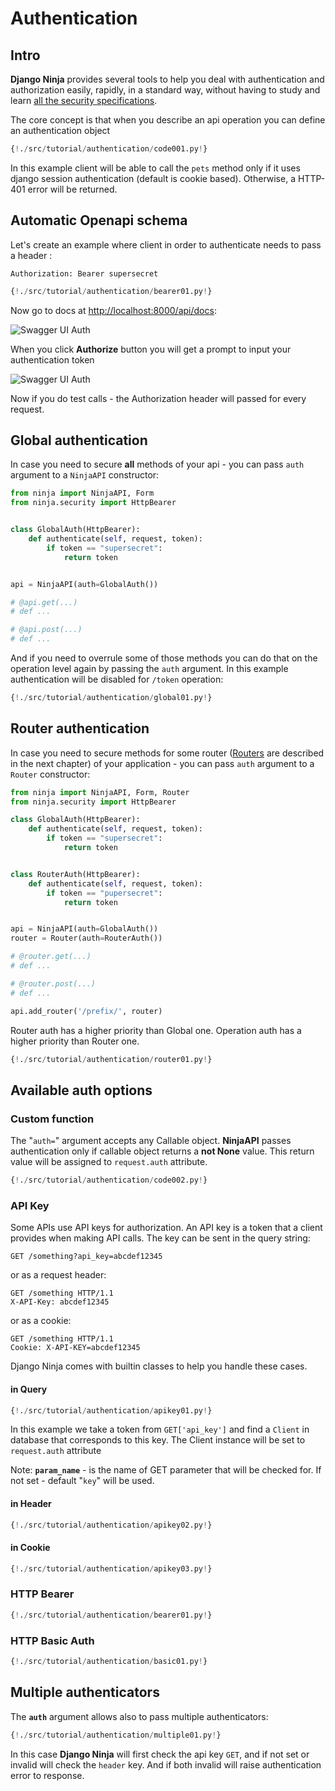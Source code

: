 # Authentication

## Intro

**Django Ninja** provides several tools to help you deal with authentication and authorization easily, rapidly, in a standard way, without having to study and learn <a href="https://swagger.io/docs/specification/authentication/" target="_blank">all the security specifications</a>.

The core concept is that when you describe an api operation you can define an authentication object

```Python hl_lines="2 7"
{!./src/tutorial/authentication/code001.py!}
```

In this example client will be able to call the `pets` method only if it uses django session authentication (default is cookie based). Otherwise, a HTTP-401 error will be returned.

## Automatic Openapi schema

Let's create an example where client in order to authenticate needs to pass a header :

`Authorization: Bearer supersecret`

```Python hl_lines="4 5 6 7 10"
{!./src/tutorial/authentication/bearer01.py!}
```

Now go to docs at <a href="http://localhost:8000/api/docs" target="_blank">http://localhost:8000/api/docs</a>:


![Swagger UI Auth](../img/auth-swagger-ui.png)

When you click **Authorize** button you will get a prompt to input your authentication token

![Swagger UI Auth](../img/auth-swagger-ui-prompt.png)

Now if you do test calls - the Authorization header will passed for every request.


## Global authentication 

In case you need to secure **all** methods of your api - you can pass `auth` argument to a `NinjaAPI` constructor:


```Python hl_lines="11 19"
from ninja import NinjaAPI, Form
from ninja.security import HttpBearer


class GlobalAuth(HttpBearer):
    def authenticate(self, request, token):
        if token == "supersecret":
            return token


api = NinjaAPI(auth=GlobalAuth())

# @api.get(...)
# def ...

# @api.post(...)
# def ...
```

And if you need to overrule some of those methods you can do that on the operation level again by passing the `auth` argument. In this example authentication will be disabled for `/token` operation:

```Python hl_lines="19"
{!./src/tutorial/authentication/global01.py!}
```

## Router authentication 

In case you need to secure methods for some router ([Routers](/tutorial/routers/) are described in the next chapter) of your application - you can pass `auth` argument to a `Router` constructor:


```Python hl_lines="11 19"
from ninja import NinjaAPI, Form, Router
from ninja.security import HttpBearer

class GlobalAuth(HttpBearer):
    def authenticate(self, request, token):
        if token == "supersecret":
            return token


class RouterAuth(HttpBearer):
    def authenticate(self, request, token):
        if token == "pupersecret":
            return token


api = NinjaAPI(auth=GlobalAuth())
router = Router(auth=RouterAuth())

# @router.get(...)
# def ...

# @router.post(...)
# def ...

api.add_router('/prefix/', router)
```
Router auth has a higher priority than Global one. Operation auth has a higher priority than Router one.

```Python hl_lines="19"
{!./src/tutorial/authentication/router01.py!}
```

## Available auth options

### Custom function


The "`auth=`" argument accepts any Callable object. **NinjaAPI** passes authentication only if callable object returns a **not None** value. This return value will be assigned to `request.auth` attribute.

```Python hl_lines="1 2 3 6"
{!./src/tutorial/authentication/code002.py!}
```


### API Key

Some APIs use API keys for authorization. An API key is a token that a client provides when making API calls. The key can be sent in the query string:
```
GET /something?api_key=abcdef12345
```

or as a request header:

```
GET /something HTTP/1.1
X-API-Key: abcdef12345
```

or as a cookie:

```
GET /something HTTP/1.1
Cookie: X-API-KEY=abcdef12345
```

Django Ninja comes with builtin classes to help you handle these cases.


#### in Query

```Python hl_lines="1 2 5 6 7 8 9 10 11 12"
{!./src/tutorial/authentication/apikey01.py!}
```

In this example we take a token from `GET['api_key']` and find a `Client` in database that corresponds to this key. The Client instance will be set to `request.auth` attribute

Note: **`param_name`** - is the name of GET parameter that will be checked for. If not set - default "`key`" will be used.


#### in Header

```Python hl_lines="1 4"
{!./src/tutorial/authentication/apikey02.py!}
```

#### in Cookie

```Python hl_lines="1 4"
{!./src/tutorial/authentication/apikey03.py!}
```



### HTTP Bearer

```Python hl_lines="1 4 5 6 7"
{!./src/tutorial/authentication/bearer01.py!}
```

### HTTP Basic Auth

```Python hl_lines="1 4 5 6 7"
{!./src/tutorial/authentication/basic01.py!}
```


## Multiple authenticators

The **`auth`** argument allows also to pass multiple authenticators:

```Python hl_lines="18"
{!./src/tutorial/authentication/multiple01.py!}
```

In this case **Django Ninja** will first check the api key `GET`, and if not set or invalid will check the `header` key. And if both invalid will raise authentication error to response.


